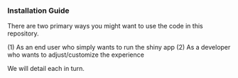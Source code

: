 ### Installation Guide

There are two primary ways you might want to use the code in this repository.

(1) As an end user who simply wants to run the shiny app
(2) As a developer who wants to adjust/customize the experience

We will detail each in turn.
